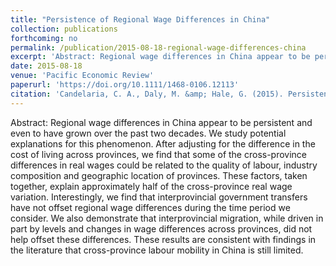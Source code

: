 ```yaml
---
title: "Persistence of Regional Wage Differences in China"
collection: publications
forthcoming: no
permalink: /publication/2015-08-18-regional-wage-differences-china
excerpt: 'Abstract: Regional wage differences in China appear to be persistent and even to have grown over the past two decades. We study potential explanations for this phenomenon. After adjusting for the difference in the cost of living across provinces, we find that some of the cross-province differences in real wages could be related to the quality of labour, industry composition and geographic location of provinces. These factors, taken together, explain approximately half of the cross-province real wage variation. Interestingly, we find that interprovincial government transfers have not offset regional wage differences during the time period we consider. We also demonstrate that interprovincial migration, while driven in part by levels and changes in wage differences across provinces, did not help offset these differences. These results are consistent with findings in the literature that cross-province labour mobility in China is still limited.'
date: 2015-08-18
venue: 'Pacific Economic Review'
paperurl: 'https://doi.org/10.1111/1468-0106.12113'
citation: 'Candelaria, C. A., Daly, M. &amp; Hale, G. (2015). Persistence of Regional Wage Differences in China. <i>Pacific Economic Review</i>. <i>20</i>(3), 365-387.'
---
```

Abstract: Regional wage differences in China appear to be persistent and even to have grown over the past two decades. We study potential explanations for this phenomenon. After adjusting for the difference in the cost of living across provinces, we find that some of the cross-province differences in real wages could be related to the quality of labour, industry composition and geographic location of provinces. These factors, taken together, explain approximately half of the cross-province real wage variation. Interestingly, we find that interprovincial government transfers have not offset regional wage differences during the time period we consider. We also demonstrate that interprovincial migration, while driven in part by levels and changes in wage differences across provinces, did not help offset these differences. These results are consistent with findings in the literature that cross-province labour mobility in China is still limited.
